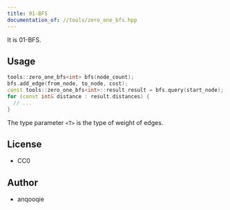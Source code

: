 ```yaml
---
title: 01-BFS
documentation_of: //tools/zero_one_bfs.hpp
---
```


It is 01-BFS.

## Usage
```cpp
tools::zero_one_bfs<int> bfs(node_count);
bfs.add_edge(from_node, to_node, cost);
const tools::zero_one_bfs<int>::result result = bfs.query(start_node);
for (const int& distance : result.distances) {
  // ...
}
```

The type parameter `<T>` is the type of weight of edges.

## License
- CC0

## Author
- anqooqie
